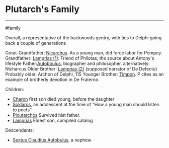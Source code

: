 # Plutarch's Family
----------
#family 

Overall, a representative of the backwoods gentry, with ties to Delphi going back a couple of generations

Great-Grandfather: [Nicarchus](/People/Nicharchos.md). As a young man, did force labor for Pompey.
Grandfather: [Lamprias (1)](/People/Lamprias_1.md).  Friend of Philotas, the source about Antony's lifestyle
Father:[Autoboulus](/People/Autoboulos_1.md),  biographer and philosopher. alternatively: Nicharcus
Older Brother: [Lamprias (2)](/People/Lamprias_2.md) (supposed narrator of De Defectu) Probably older. Archon of Delphi, 115
Younger Brother: [Timpon](/People/Timon.md). P cites as an example of brotherly devotion in De Fraterno.

Children:
-    [Charon](/People/Charon.md) first son died young, before the daughter
-    [Soklaros](/People/Soklaros.md), an adolescent at the time of "How a young man should listen to poets"
-    [Ploutarchos](/People/Plutarchos_2.md)  Survived hist father. 
-    [Lamprias](/People/Lamprias_2.md) Eldest son, compiled catalog

Descendants:
-   [Sextus Claudius Autobulus](/People//Sextus%20Claudius%20Autobulus.md), a nephew

